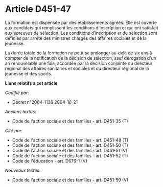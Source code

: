 # Article D451-47

La formation est dispensée par des établissements agréés. Elle est ouverte aux candidats qui remplissent les conditions
d'inscription et qui ont satisfait aux épreuves de sélection. Les conditions d'inscription et de sélection sont définies par
arrêté des ministres chargés des affaires sociales et de la jeunesse.

La durée totale de la formation ne peut se prolonger au-delà de six ans à compter de la notification de la décision de
sélection, sauf dérogation d'un an renouvelable une fois, accordée par la décision conjointe du directeur régional des
affaires sanitaires et sociales et du directeur régional de la jeunesse et des sports.

**Liens relatifs à cet article**

_Codifié par_:

  - Décret n°2004-1136 2004-10-21

_Anciens textes_:

  - Code de l'action sociale et des familles - art. D451-35 (T)

_Cité par_:

  - Code de l'action sociale et des familles - art. D451-48 (T)
  - Code de l'action sociale et des familles - art. D451-50 (T)
  - Code de l'action sociale et des familles - art. D451-51 (V)
  - Code de l'action sociale et des familles - art. D451-52 (T)
  - Code de l'éducation - art. D676-1 (V)

_Nouveaux textes_:

  - Code de l'action sociale et des familles - art. D451-59 (V)
